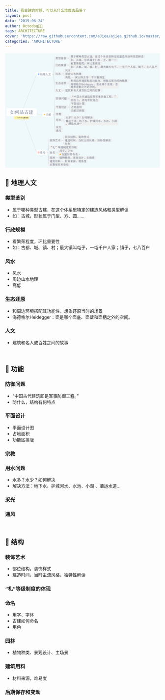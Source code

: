 ```yaml
---
title: 看古建的时候，可以从什么维度去品鉴？
layout: post
data: '2019-06-24'
author: Octodog🐙🐶
tags: ARCHITECTURE
cover: 'https://raw.githubusercontent.com/aJiea/ajiea.github.io/master/_posts/190624/cover.jpg'
categories: 'ARCHITECTURE'
---
```


![Home](https://raw.githubusercontent.com/aJiea/ajiea.github.io/master/_posts/190624/%E5%A6%82%E4%BD%95%E5%93%81%E5%8F%A4%E5%BB%BA.png)

## 🏯 地理人文

### 类型鉴别

- 属于哪种类型古建，在这个体系里特定的建造风格和类型解读
- 如：古城，形状属于门型、方、圆……

### 行政规模

- 看繁荣程度，环比重要性
- 如：古都、城、镇、村；最大镇叫屯子，一屯千户人家；镇子，七八百户

### 风水

- 风水
- 周边山水地理
- 高低

### 生态还原

- 和周边环境搭配其功能性，想象还原当时的场景
- 海德格尔Heidegger：壶是哪个壶底、壶壁和壶柄之外的空间。

### 人文

- 建筑和名人或百姓之间的故事 

<br/>

## 🏯 功能

### 防御问题

- “中国古代建筑即是军事防御工程。”
- 防什么，结构有何特点

### 平面设计

- 平面设计图
- 占地面积
- 功能区排版

### 宗教

### 用水问题

- 水多？水少？如何解决
- 解决方法：地下水、护城河水、水池、小湖
、漕运水道…

### 采光

### 通风

<br/>

## 🏯 结构

### 装饰艺术

- 部位结构，装饰样式
- 建造时间，当时主流风格，独特性解读

### “礼”等级制度的体现

### 命名

- 用字、字体
- 古建如何命名
- 用色

### 园林

- 植物种类、景观设计、主场景

### 建筑用料

- 材料来源，难易度

### 后期保存和变动
